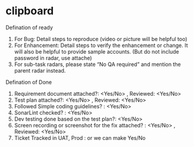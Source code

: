 # clipboard

Defination of ready
1. For Bug: Detail steps to reproduce (video or picture will be helpful too)
2. For Enhancement: Detail steps to verify the enhancement or change.  It will also be helpful to provide sample accounts. (But do not include password in radar, use attache)
3. For sub-task radars, please state “No QA required” and mention the parent radar instead.


Defination of Done
1. Requirement document attached?: <Yes/No> , Reviewed: <Yes/No> 
2. Test plan attached?: <Yes/No> , Reviewed: <Yes/No> 
3. Followed Simple coding guidelines? : <Yes/No>
4. SonarLint checked? : <Yes/No>
5. Dev testing done based on the test plan?: <Yes/No>
6. Screen recording or screenshot for the fix attached? : <Yes/No> , Reviewed: <Yes/No> 
7. Ticket Tracked in UAT, Prod : <Till where its tracked> or we can make Yes/No
